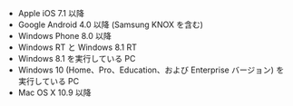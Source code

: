 
  - Apple iOS 7.1 以降
  - Google Android 4.0 以降 (Samsung KNOX を含む)
  - Windows Phone 8.0 以降
  - Windows RT と Windows 8.1 RT
  - Windows 8.1 を実行している PC
  - Windows 10 (Home、Pro、Education、および Enterprise バージョン) を実行している PC
  - Mac OS X 10.9 以降


<!--HONumber=May16_HO4-->


